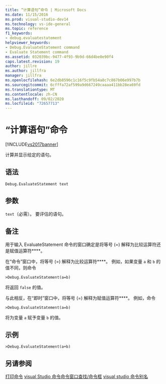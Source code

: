 ```yaml
---
title: “计算语句”命令 | Microsoft Docs
ms.date: 11/15/2016
ms.prod: visual-studio-dev14
ms.technology: vs-ide-general
ms.topic: reference
f1_keywords:
- debug.evaluatestatement
helpviewer_keywords:
- Debug.EvaluateStatement command
- Evaluate Statement command
ms.assetid: 032039bc-9477-4f93-9b9d-66d4be0e90f4
caps.latest.revision: 19
author: jillre
ms.author: jillfra
manager: jillfra
ms.openlocfilehash: 6e2db8596c1c16f5c9fb54a8c7c867b06e997b7b
ms.sourcegitcommit: 6cfffa72af599a9d667249caaaa411bb28ea69fd
ms.translationtype: MT
ms.contentlocale: zh-CN
ms.lasthandoff: 09/02/2020
ms.locfileid: "72657713"
---
```

# <a name="evaluate-statement-command"></a>“计算语句”命令
[!INCLUDE[vs2017banner](../../includes/vs2017banner.md)]

计算并显示给定的语句。

## <a name="syntax"></a>语法

```
Debug.EvaluateStatement text
```

## <a name="arguments"></a>参数
 `text`（必需）。 要评估的语句。

## <a name="remarks"></a>备注
 用于输入 EvaluateStatement 命令的窗口确定是将等号 (=) 解释为比较运算符还是赋值运算符****。

 在“命令”窗口中，将等号 (=) 解释为比较运算符****。 例如，如果变量 `a` 和 `b` 的值不同，则命令

```
>Debug.EvaluateStatement(a=b)
```

 将返回 `false` 的值。

 与此相反，在“即时”窗口中，将等号 (=) 解释为赋值运算符****。 例如，命令

```
>Debug.EvaluateStatement(a=b)
```

 将为变量 `a` 赋予变量 `b` 的值。

## <a name="example"></a>示例

```
>Debug.EvaluateStatement(a+b)
```

## <a name="see-also"></a>另请参阅
 [打印命令](../../ide/reference/print-command.md) [visual Studio 命令](../../ide/reference/visual-studio-commands.md)[命令窗口](../../ide/reference/command-window.md)[查找/命令框](../../ide/find-command-box.md) [visual studio 命令别名](../../ide/reference/visual-studio-command-aliases.md)
